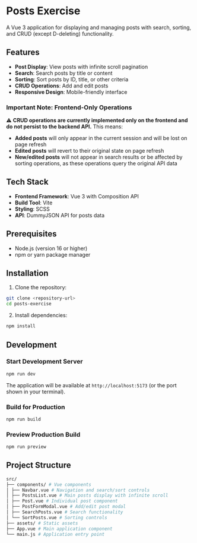 # Posts Exercise

A Vue 3 application for displaying and managing posts with search, sorting, and CRUD (except D-deleting) functionality.

## Features

- **Post Display**: View posts with infinite scroll pagination
- **Search**: Search posts by title or content
- **Sorting**: Sort posts by ID, title, or other criteria
- **CRUD Operations**: Add and edit posts
- **Responsive Design**: Mobile-friendly interface

### Important Note: Frontend-Only Operations

⚠️ **CRUD operations are currently implemented only on the frontend and do not persist to the backend API.** This means:

- **Added posts** will only appear in the current session and will be lost on page refresh
- **Edited posts** will revert to their original state on page refresh
- **New/edited posts** will not appear in search results or be affected by sorting operations, as these operations query the original API data

## Tech Stack

- **Frontend Framework**: Vue 3 with Composition API
- **Build Tool**: Vite
- **Styling**: SCSS
- **API**: DummyJSON API for posts data

## Prerequisites

- Node.js (version 16 or higher)
- npm or yarn package manager

## Installation

1. Clone the repository:
```bash
git clone <repository-url>
cd posts-exercise
```

2. Install dependencies:
```bash
npm install
```

## Development

### Start Development Server

```bash
npm run dev
```

The application will be available at `http://localhost:5173` (or the port shown in your terminal).

### Build for Production

```bash
npm run build
```

### Preview Production Build

```bash
npm run preview
```

## Project Structure

```bash
src/
├── components/ # Vue components
│ ├── Navbar.vue # Navigation and search/sort controls
│ ├── PostsList.vue # Main posts display with infinite scroll
│ ├── Post.vue # Individual post component
│ ├── PostFormModal.vue # Add/edit post modal
│ ├── SearchPosts.vue # Search functionality
│ └── SortPosts.vue # Sorting controls
├── assets/ # Static assets
├── App.vue # Main application component
└── main.js # Application entry point
```